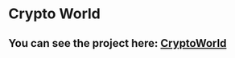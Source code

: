 # **Crypto World**

## You can see the project here: **[CryptoWorld](https://crypto-world-stefana.netlify.app/)**
